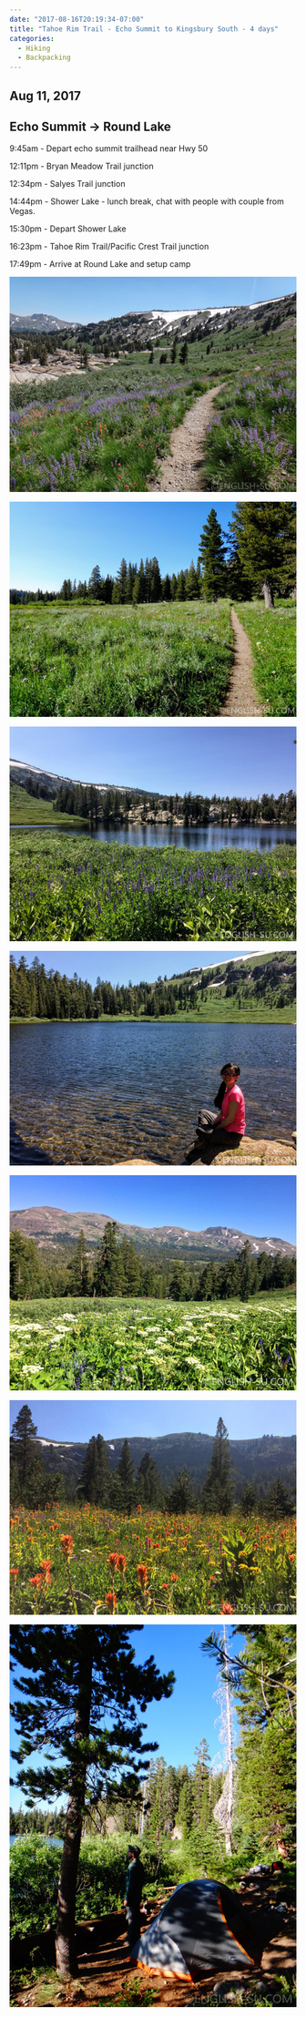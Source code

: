 ```yaml
---
date: "2017-08-16T20:19:34-07:00"
title: "Tahoe Rim Trail - Echo Summit to Kingsbury South - 4 days"
categories:
  - Hiking
  - Backpacking
---
```

## Aug 11, 2017
## Echo Summit -> Round Lake

9:45am - Depart echo summit trailhead near Hwy 50

12:11pm - Bryan Meadow Trail junction

12:34pm - Salyes Trail junction

14:44pm - Shower Lake - lunch break, chat with people with couple from Vegas.

15:30pm - Depart Shower Lake

16:23pm - Tahoe Rim Trail/Pacific Crest Trail junction

17:49pm - Arrive at Round Lake and setup camp


![Tahoe Rim Trail - Echo Summit to Kingsbury South - 4 days](/img/uploads/trtday1a.jpg)

![Tahoe Rim Trail - Echo Summit to Kingsbury South - 4 days](/img/uploads/trtday1b.jpg)

![Tahoe Rim Trail - Echo Summit to Kingsbury South - 4 days](/img/uploads/trtday1c.jpg)

![Tahoe Rim Trail - Echo Summit to Kingsbury South - 4 days](/img/uploads/trtday1d.jpg)

![Tahoe Rim Trail - Echo Summit to Kingsbury South - 4 days](/img/uploads/trtday1e.jpg)

![Tahoe Rim Trail - Echo Summit to Kingsbury South - 4 days](/img/uploads/trtday1f.jpg)

![Tahoe Rim Trail - Echo Summit to Kingsbury South - 4 days](/img/uploads/trtday1g.jpg)
